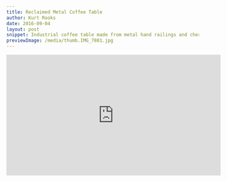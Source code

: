 ```yaml
---
title: Reclaimed Metal Coffee Table
author: Kurt Rooks
date: 2016-09-04
layout: post
snippet: Industrial coffee table made from metal hand railings and cherry wood
previewImage: /media/thumb.IMG_7801.jpg
---
```


<div class="youtubevideowrap">
<div class="video-container">
<iframe width="560" height="315" src="https://www.youtube.com/embed/rIr9joHZ5sI" frameborder="0" allowfullscreen></iframe>
</div>
</div>
